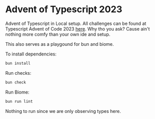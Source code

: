 # Advent of Typescript 2023

Advent of Typescript in Local setup. All challenges can be found at Typescript Advent of Code 2023 [here](https://typehero.dev/aot-2023). Why tho you ask? Cause ain't nothing more comfy than your own ide and setup.

This also serves as a playgound for bun and biome.

To install dependencies:

```bash
bun install
```

Run checks:

```bash
bun check
```

Run Biome:

```bash
bun run lint
```

Nothing to run since we are only observing types here.
